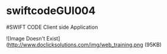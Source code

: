 # swiftcodeGUI004
#SWIFT CODE
Client side Application

![Image Doesn't Exist](http://www.doclicksolutions.com/img/web_training.png (95KB)
